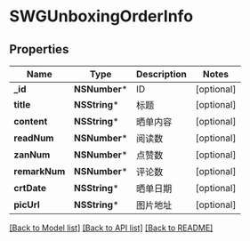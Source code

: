 # SWGUnboxingOrderInfo

## Properties
Name | Type | Description | Notes
------------ | ------------- | ------------- | -------------
**_id** | **NSNumber*** | ID | [optional] 
**title** | **NSString*** | 标题 | [optional] 
**content** | **NSString*** | 晒单内容 | [optional] 
**readNum** | **NSNumber*** | 阅读数 | [optional] 
**zanNum** | **NSNumber*** | 点赞数 | [optional] 
**remarkNum** | **NSNumber*** | 评论数 | [optional] 
**crtDate** | **NSString*** | 晒单日期 | [optional] 
**picUrl** | **NSString*** | 图片地址 | [optional] 

[[Back to Model list]](../README.md#documentation-for-models) [[Back to API list]](../README.md#documentation-for-api-endpoints) [[Back to README]](../README.md)


